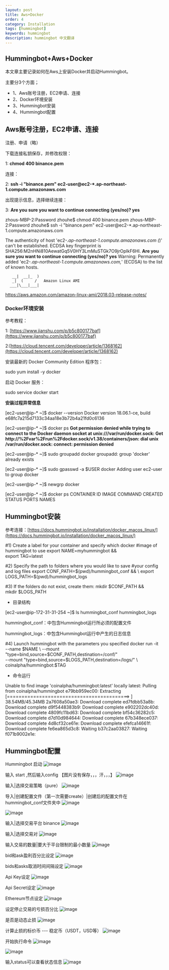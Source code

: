 ```yaml
---
layout: post
title: Aws+Docker
order: 4
category: Installation
tags: [hummingbot]
keywords: hummingbot
description: hummingbot 中文翻译
---
```


## Hummingbot+Aws+Docker

本文章主要记录如何在Aws上安装Docker并启动Hummingbot。

主要分3个方面；

 - 1、Aws账号注册，EC2申请、连接
 - 2、Docker环境安装
 - 3、Hummingbot安装
 - 4、Hummingbot配置

## Aws账号注册，EC2申请、连接

注册、申请（略）

下载连接私钥保存，并修改权限：

1: **chmod 400 binance.pem**

连接：

2: **ssh -i "binance.pem" ec2-user@ec2-*.ap-northeast-1.compute.amazonaws.com**

出现提示信息，选择继续连接：

3: **Are you sure you want to continue connecting (yes/no)? yes**

zhous-MBP-2:Password zhouhe$ chmod 400 binance.pem
zhous-MBP-2:Password zhouhe$ ssh -i "binance.pem" ec2-user@ec2-*.ap-northeast-1.compute.amazonaws.com

The authenticity of host 'ec2-*.ap-northeast-1.compute.amazonaws.com (*)' can't be established.
ECDSA key fingerprint is SHA256:M2nHNi810AewatGq5V0HY3LmMuSTGk7O9jrOpIkF6HI.
**Are you sure you want to continue connecting (yes/no)? yes**
Warning: Permanently added 'ec2-*.ap-northeast-1.compute.amazonaws.com,*' (ECDSA) to the list of known hosts.

       __|  __|_  )
       _|  (     /   Amazon Linux AMI
      ___|\___|___|

https://aws.amazon.com/amazon-linux-ami/2018.03-release-notes/


### Docker环境安装

参考教程：

1: [https://www.jianshu.com/p/b5c800177baf](https://www.jianshu.com/p/b5c800177baf)

2:[https://cloud.tencent.com/developer/article/1368162](https://cloud.tencent.com/developer/article/1368162)

安装最新的 Docker Community Edition 程序包：

sudo yum install -y docker

启动 Docker 服务：

sudo service docker start

**安装过程异常信息**

[ec2-user@ip-* ~]$ docker --version
Docker version 18.06.1-ce, build e68fc7a215d7133c34aa18e3b72b4a21fd0c6136

[ec2-user@ip-* ~]$ docker ps
**Got permission denied while trying to connect to the Docker daemon socket at unix:///var/run/docker.sock: Get http://%2Fvar%2Frun%2Fdocker.sock/v1.38/containers/json: dial unix /var/run/docker.sock: connect: permission denied**

[ec2-user@ip-* ~]$ sudo groupadd docker 
groupadd: group 'docker' already exists

[ec2-user@ip-* ~]$ sudo gpasswd -a $USER docker
Adding user ec2-user to group docker

[ec2-user@ip-* ~]$ newgrp docker 

[ec2-user@ip-* ~]$ docker ps 
CONTAINER ID        IMAGE               COMMAND             CREATED             STATUS              PORTS               NAMES

## Hummingbot安装

参考连接：[https://docs.hummingbot.io/installation/docker_macos_linux/](https://docs.hummingbot.io/installation/docker_macos_linux/)

#1) Create a label for your container and specify which docker 
#image of hummingbot to use
export NAME=myhummingbot && \
export TAG=latest

#2) Specify the path to folders where you would like to save
#your config and log files
export CONF_PATH=$(pwd)/hummingbot_conf && \
export LOGS_PATH=$(pwd)/hummingbot_logs

#3) If the folders do not exist, create them:
mkdir $CONF_PATH && \
mkdir $LOGS_PATH

- 目录结构

[ec2-user@ip-172-31-31-254 ~]$ ls
hummingbot_conf  hummingbot_logs

hummingbot_conf：中包含Hummingbot运行所必须的配置文件

hummingbot_logs：中包含Hummingbot运行中产生的日志信息

#4) Launch hummingbot with the parameters you specified
docker run -it \
--name $NAME \
--mount "type=bind,source=$CONF_PATH,destination=/conf/" \
--mount "type=bind,source=$LOGS_PATH,destination=/logs/" \
coinalpha/hummingbot:$TAG

- 命令运行

Unable to find image 'coinalpha/hummingbot:latest' locally
latest: Pulling from coinalpha/hummingbot
e79bb959ec00: Extracting [==========================================>        ]  38.54MB/45.34MB
2a7608a50ae3: Download complete 
ed7fdbb53a8b: Download complete 
d9f5448383b9: Download complete 
e902202dc40d: Download complete 
4809fc11bd63: Download complete 
bf54c36282c5: Download complete 
d7d10d984644: Download complete 
67b348ece037: Download complete 
4d8cf32ce61e: Download complete 
efefca14661f: Download complete 
fe6ea865d3c8: Waiting 
b37c2aa03827: Waiting 
f071b9002e1e: 


## Hummingbot配置

Hummingbot 启动
![image](https://github.com/aacoinonline/aacoinonline.github.io/blob/master/assets/images/001.png)

输入 start ,然后输入config 【图片没有保存，，，汗，，，】
![image](https://github.com/aacoinonline/aacoinonline.github.io/blob/master/assets/images/002.png)

输入|选择交易策略（pure）
![image](https://github.com/aacoinonline/aacoinonline.github.io/blob/master/assets/images/003.png)

导入|创建配置文件（第一次需要create）|创建后的配置文件在hummingbot_conf文件夹中
![image](https://github.com/aacoinonline/aacoinonline.github.io/blob/master/assets/images/004.png)

![image](https://github.com/aacoinonline/aacoinonline.github.io/blob/master/assets/images/005.png)

输入|选择交易平台 binance
![image](https://github.com/aacoinonline/aacoinonline.github.io/blob/master/assets/images/006.png)

输入|选择交易对
![image](https://github.com/aacoinonline/aacoinonline.github.io/blob/master/assets/images/007.png)

输入交易的数量|要大于平台限制的最小数量
![image](https://github.com/aacoinonline/aacoinonline.github.io/blob/master/assets/images/008.png)

bid和ask盈利百分比设定
![image](https://github.com/aacoinonline/aacoinonline.github.io/blob/master/assets/images/009.png)

bids和asks取消时间间隔设定
![image](https://github.com/aacoinonline/aacoinonline.github.io/blob/master/assets/images/010.png)

Api Key设定
![image](https://github.com/aacoinonline/aacoinonline.github.io/blob/master/assets/images/011.png)

Api Secret设定
![image](https://github.com/aacoinonline/aacoinonline.github.io/blob/master/assets/images/012.png)

Ethereum节点设定
![image](https://github.com/aacoinonline/aacoinonline.github.io/blob/master/assets/images/013.png)

设定停止交易的亏损百分比
![image](https://github.com/aacoinonline/aacoinonline.github.io/blob/master/assets/images/014.png)

是否是动态止损
![image](https://github.com/aacoinonline/aacoinonline.github.io/blob/master/assets/images/015.png)

计算止损的标价币 --- 稳定币（USDT，USD等）
![image](https://github.com/aacoinonline/aacoinonline.github.io/blob/master/assets/images/016.png)

开始执行命令
![image](https://github.com/aacoinonline/aacoinonline.github.io/blob/master/assets/images/017.png)

![image](https://github.com/aacoinonline/aacoinonline.github.io/blob/master/assets/images/018.png)

输入status可以查看状态信息
![image](https://github.com/aacoinonline/aacoinonline.github.io/blob/master/assets/images/019.png)
